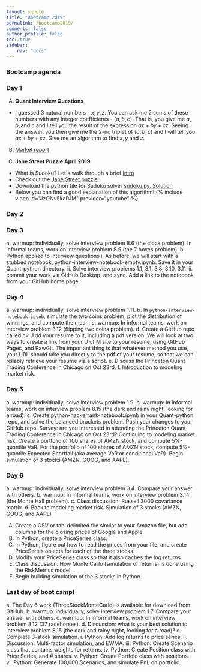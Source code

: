 ```yaml
---
layout: single
title: "Bootcamp 2019"
permalink: /bootcamp2019/
comments: false
author_profile: false
toc: true
sidebar:
    nav: "docs"
---
```


<style type="text/css">
    ol { list-style-type: upper-alpha; }
</style>

### Bootcamp agenda

### Day 1
1. **Quant Interview Questions**
- I guessed $3$ natural numbers - $x,y,z$. You can ask me $2$ sums of these numbers with any integer coefficients - $(a,b,c)$. That is, you give me $a, b, \textrm{and } c$ and I tell you the result of the expression $ax+by+cz$. Seeing the answer, you then give me the $2$-nd triplet of $(a,b,c)$ and I will tell you $ax+by+cz$. Give me an algorithm to find $x,y$ and $z$.
 
2. [Market report](https://drive.google.com/open?id=1o8PeSkgVwssWBqNZ2EJE6kacm9znOFfn)

3. **Jane Street Puzzle April 2019**:
  - What is Sudoku? Let's walk through a brief [Intro](https://www.sudokukingdom.com/very-easy-sudoku.php)
  - Check out the [Jane Street puzzle](https://www.janestreet.com/puzzles/current-puzzle/)
  - Download the python file for Sudoku solver [sudoku.py](https://drive.google.com/open?id=1cyvr1cDfU1_zix4gDvbHnors6Soxrk3z), [Solution]()
  - Below you can find a good explanation of this algorithm!
{% include video id="JzONv5kaPJM" provider="youtube" %}

### Day 2


### Day 3
a. warmup: individually, solve interview problem 8.6 (the clock problem). In informal teams, work on interview problem 8.5 (the 7 boxes problem).
b. Python applied to interview questions
  i. As before, we will start with a stubbed notebook, python-interview-notebook-empty.ipynb. Save it in your Quant-python directory.
  ii. Solve interview problems 1.1, 3.1, 3.8, 3.10, 3.11
  iii. commit your work via GitHub Desktop, and sync. Add a link to the notebook from your GitHub home page.


### Day 4
a. warmup: individually, solve interview problem 1.11.
b. In `python-interview-notebook.ipynb`, simulate the two coins problem, plot the distribution of winnings, and compute the mean.
e. warmup: In informal teams, work on interview problem 3.12 (flipping two coins problem).
d. Create a GitHub repo called cv. Add your resume to it, including a pdf version. We will look at two ways to create a link from your U of M site to your resume, using GitHub Pages, and RawGit. The important thing is that whatever method you use, your URL should take you directly to the pdf of your resume, so that we can reliably retrieve your resume via a script.
e. Discuss the Princeton Quant Trading Conference in Chicago on Oct 23rd.
f. Introduction to modeling market risk.


### Day 5
a. warmup: individually, solve interview problem 1.9.
b. warmup: In informal teams, work on interview problem 8.15 (the dark and rainy night, looking for a road).
c. Create python-hackerrank-notebook.ipynb in your Quant-python repo, and solve the balanced brackets problem. Push your changes to your GitHub repo.
Survey: are you interested in attending the Princeton Quant Trading Conference in Chicago on Oct 23rd?
Continuing to modeling market risk.
Create a portfolio of 100 shares of AMZN stock, and compute 5%-quantile VaR.
For the portfolio of 100 shares of AMZN stock, compute 5%-quantile Expected Shortfall (aka average VaR or conditional VaR).
Begin simulation of 3 stocks (AMZN, GOOG, and AAPL).


### Day 6
a. warmup: individually, solve interview problem 3.4. Compare your answer with others.
b. warmup: In informal teams, work on interview problem 3.14 (the Monte Hall problem).
c. Class discussion: Russell 3000 covariance matrix.
d. Back to modeling market risk.
  Simulation of 3 stocks (AMZN, GOOG, and AAPL)
  1. Create a CSV or tab-delimited file similar to your Amazon file, but add  columns for the closing prices of Google and Apple.
  2. In Python, create a PriceSeries class.
  3. In Python, figure out how to read the prices from your file, and create PriceSeries objects for each of the three stocks.
  4. Modify your PriceSeries class so that it also caches the log returns.
  5. Class discussion: How Monte Carlo (simulation of returns) is done using the RiskMetrics model.
  6. Begin building simulation of the 3 stocks in Python.


### Last day of boot camp!
a. The Day 6 work (ThreeStockMonteCarlo) is available for download from GitHub.
b. warmup: individually, solve interview problem 1.7. Compare your answer with others.
c. warmup: In informal teams, work on interview problem 8.12 (37 racehorses).
d. Discussion: what is your best solution to interview problem 8.15 (the dark and rainy night, looking for a road)?
e. Complete 3-stock simulation.
  i. Python: Add log returns to price series.
  ii. Discussion: Multi-factor simulation, and EWMA.
  iii. Python: Create Scenario class that contains weights for returns.
  iv. Python: Create Position class with Price Series, and # shares.
  v. Python: Create Portfolo class with positions.
  vi. Python: Generate 100,000 Scenarios, and simulate PnL on portfolio.